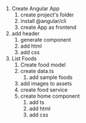1. Create Angular App
   1. create project's folder
   2. install @angular/cli
   3. create App as frontend
2. add header
   1. generate component
   2. add html
   3. add css
3. List Foods
   1. Create food model
   2. create data.ts
      1.  add sample foods
   3. add images to assets
   4. create food service
   5. create home component
      1. add ts
      2. add html
      3. add css
